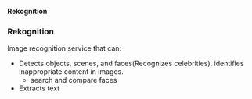 **Rekognition**


### Rekognition
Image recognition service that can:
- Detects objects, scenes, and faces(Recognizes celebrities), identifies inappropriate content in images.
  - search and compare faces
- Extracts text

